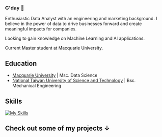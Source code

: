 ### G'day 👋

Enthusiastic Data Analyst with an engineering and marketing background. I believe in the power of data to drive businesses forward and create meaningful impacts for companies.

Looking to gain knowledge on Machine Learning and AI applications.

Current Master student at Macquarie University.

## Education
- <a href="https://www.mq.edu.au" target="_blank">Macquarie University</a> | Msc. Data Science
- <a href="https://www.ntust.edu.tw" target="_blank">National Taiwan University of Science and Technology</a> | Bsc. Mechanical Engineering

## Skills
[![My Skills](https://skillicons.dev/icons?i=python,sklearn,tensorflow,r,mysql,vscode,mongodb,github&theme=light)](https://skillicons.dev)

## Check out some of my projects &#8595;
